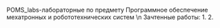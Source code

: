 POMS_labs-лабораторные по предмету Программное обеспечение мехатронных и робототехнических систем \n
Зачтенные работы:
 1. 
 2. 
